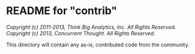 # README for "contrib"

*Copyright (c) 2011-2013, Think Big Analytics, Inc. All Rights Reserved.*<br/>
*Copyright (c) 2013, Concurrent Thought. All Rights Reserved.*

This directory will contain any as-is, contributed code from the community.
